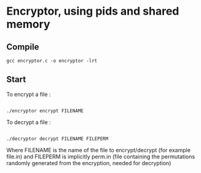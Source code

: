 # Encryptor, using pids and shared memory


## Compile

```
gcc encryptor.c -o encryptor -lrt

```
## Start

To encrypt a file :


```

./encryptor encrypt FILENAME

```

To decrypt a file :
```

./decryptor decrypt FILENAME FILEPERM
```


Where FILENAME is the name of the file to encrypt/decrypt (for example file.in) and
FILEPERM is implicitly perm.in (file containing the permutations randomly generated from the encryption, needed for decryption)
